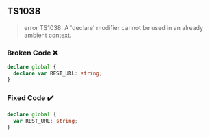 ## TS1038

> error TS1038: A 'declare' modifier cannot be used in an already ambient context.

### Broken Code ❌

```ts
declare global {
  declare var REST_URL: string;
}
```

### Fixed Code ✔️

```ts
declare global {
  var REST_URL: string;
}
```
